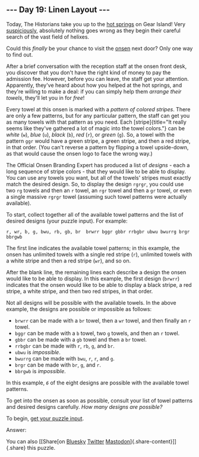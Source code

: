 ## \-\-- Day 19: Linen Layout \-\--

Today, The Historians take you up to the [hot springs](/2023/day/12) on
Gear Island! Very
[suspiciously](https://www.youtube.com/watch?v=ekL881PJMjI), absolutely
nothing goes wrong as they begin their careful search of the vast field
of helixes.

Could this *finally* be your chance to visit the
[onsen](https://en.wikipedia.org/wiki/Onsen) next door? Only one way to
find out.

After a brief conversation with the reception staff at the onsen front
desk, you discover that you don\'t have the right kind of money to pay
the admission fee. However, before you can leave, the staff get your
attention. Apparently, they\'ve heard about how you helped at the hot
springs, and they\'re willing to make a deal: if you can simply help
them *arrange their towels*, they\'ll let you in for *free*!

Every towel at this onsen is marked with a *pattern of colored stripes*.
There are only a few patterns, but for any particular pattern, the staff
can get you as many towels with that pattern as you need. Each
[stripe]{title="It really seems like they've gathered a lot of magic into the towel colors."}
can be *white* (`w`), *blue* (`u`), *black* (`b`), *red* (`r`), or
*green* (`g`). So, a towel with the pattern `ggr` would have a green
stripe, a green stripe, and then a red stripe, in that order. (You
can\'t reverse a pattern by flipping a towel upside-down, as that would
cause the onsen logo to face the wrong way.)

The Official Onsen Branding Expert has produced a list of *designs* -
each a long sequence of stripe colors - that they would like to be able
to display. You can use any towels you want, but all of the towels\'
stripes must exactly match the desired design. So, to display the design
`rgrgr`, you could use two `rg` towels and then an `r` towel, an `rgr`
towel and then a `gr` towel, or even a single massive `rgrgr` towel
(assuming such towel patterns were actually available).

To start, collect together all of the available towel patterns and the
list of desired designs (your puzzle input). For example:

    r, wr, b, g, bwu, rb, gb, br  brwrr bggr gbbr rrbgbr ubwu bwurrg brgr bbrgwb 

The first line indicates the available towel patterns; in this example,
the onsen has unlimited towels with a single red stripe (`r`), unlimited
towels with a white stripe and then a red stripe (`wr`), and so on.

After the blank line, the remaining lines each describe a design the
onsen would like to be able to display. In this example, the first
design (`brwrr`) indicates that the onsen would like to be able to
display a black stripe, a red stripe, a white stripe, and then two red
stripes, in that order.

Not all designs will be possible with the available towels. In the above
example, the designs are possible or impossible as follows:

-   `brwrr` can be made with a `br` towel, then a `wr` towel, and then
    finally an `r` towel.
-   `bggr` can be made with a `b` towel, two `g` towels, and then an `r`
    towel.
-   `gbbr` can be made with a `gb` towel and then a `br` towel.
-   `rrbgbr` can be made with `r`, `rb`, `g`, and `br`.
-   `ubwu` is *impossible*.
-   `bwurrg` can be made with `bwu`, `r`, `r`, and `g`.
-   `brgr` can be made with `br`, `g`, and `r`.
-   `bbrgwb` is *impossible*.

In this example, *`6`* of the eight designs are possible with the
available towel patterns.

To get into the onsen as soon as possible, consult your list of towel
patterns and desired designs carefully. *How many designs are possible?*

To begin, [get your puzzle input](19/input).
 
Answer:

You can also [\[Share[on
[Bluesky](https://bsky.app/intent/compose?text=%22Linen+Layout%22+%2D+Day+19+%2D+Advent+of+Code+2024+%23AdventOfCode+https%3A%2F%2Fadventofcode%2Ecom%2F2024%2Fday%2F19)
[Twitter](https://twitter.com/)
[Mastodon](https://mastodon.social/)]{.share-content}\]]{.share} this
puzzle.
